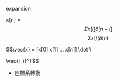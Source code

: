 expansion

x\[n\] = $$\Sigma x[i] \delta [n-i]$$$$\Sigma x[i] \delta(n)$$

$$\vec{x} = \[x\[0\] x\[1\] ... x\[n\]\] \dot \

\vec{r\_i}^T$$

* 座標系轉換




